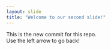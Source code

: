 ```yaml
---
layout: slide
title: "Welcome to our second slide!"
---
```

This is the new commit for this repo.
<br>
Use the left arrow to go back!
